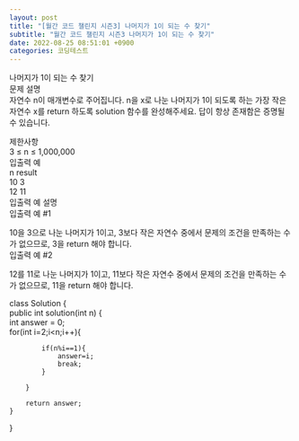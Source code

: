 ```yaml
---  
layout: post  
title: "[월간 코드 챌린지 시즌3] 나머지가 1이 되는 수 찾기"  
subtitle: "월간 코드 챌린지 시즌3 나머지가 1이 되는 수 찾기"  
date: 2022-08-25 08:51:01 +0900  
categories: 코딩테스트  
---  
```

나머지가 1이 되는 수 찾기  
문제 설명  
자연수 n이 매개변수로 주어집니다. n을 x로 나눈 나머지가 1이 되도록 하는 가장 작은 자연수 x를 return 하도록 solution 함수를 완성해주세요. 답이 항상 존재함은 증명될 수 있습니다.  
  
제한사항  
3 ≤ n ≤ 1,000,000  
입출력 예  
n	result  
10	3  
12	11  
입출력 예 설명  
입출력 예 #1  
  
10을 3으로 나눈 나머지가 1이고, 3보다 작은 자연수 중에서 문제의 조건을 만족하는 수가 없으므로, 3을 return 해야 합니다.  
입출력 예 #2  
  
12를 11로 나눈 나머지가 1이고, 11보다 작은 자연수 중에서 문제의 조건을 만족하는 수가 없으므로, 11을 return 해야 합니다.  
  
  
class Solution {  
    public int solution(int n) {  
        int answer = 0;  
        for(int i=2;i<n;i++){  
              
            if(n%i==1){  
                answer=i;  
                break;  
            }  
              
        }  
          
        return answer;  
    }  
}  
